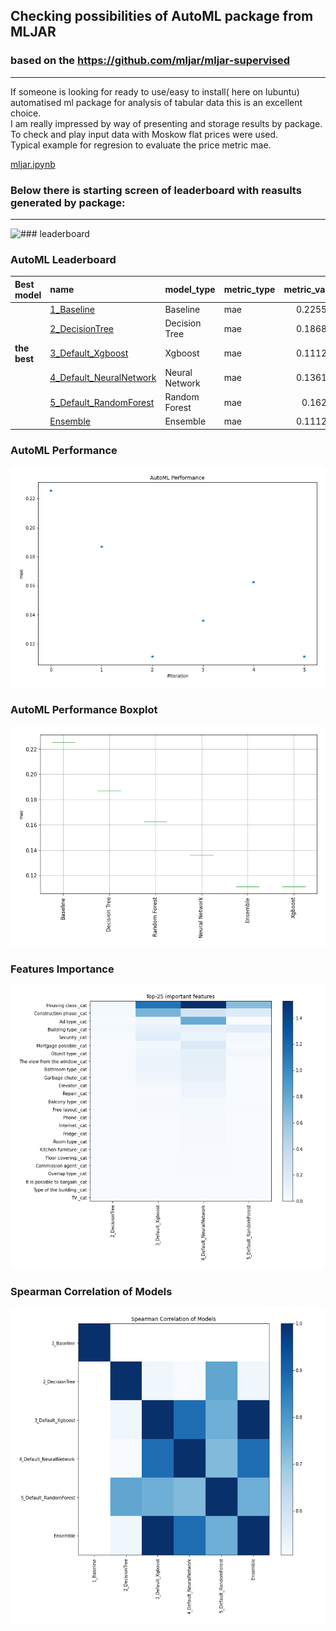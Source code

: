 ## Checking possibilities of AutoML package from MLJAR
### based on the https://github.com/mljar/mljar-supervised
---


<p>If someone is looking for ready to use/easy to install( here on lubuntu) automatised ml package for analysis of tabular data 
this is an excellent choice.<br> I am really impressed by way of presenting and storage results by package.<br> 
To check and play input data with Moskow flat prices were used.<br>  Typical example for regresion to evaluate the price
metric mae.

[mljar.ipynb](mljar.ipynb)

### Below there is starting screen of leaderboard with reasults generated by package:

---
![### leaderboard ](auto-ml-automate.gif)

### AutoML Leaderboard

| Best model   | name                                                         | model_type     | metric_type   |   metric_value |   train_time |
|:-------------|:-------------------------------------------------------------|:---------------|:--------------|---------------:|-------------:|
|              | [1_Baseline](1_Baseline/README.md)                           | Baseline       | mae           |       0.225592 |         2.68 |
|              | [2_DecisionTree](2_DecisionTree/README.md)                   | Decision Tree  | mae           |       0.186864 |        21.44 |
| **the best** | [3_Default_Xgboost](3_Default_Xgboost/README.md)             | Xgboost        | mae           |       0.111216 |        29.3  |
|              | [4_Default_NeuralNetwork](4_Default_NeuralNetwork/README.md) | Neural Network | mae           |       0.136117 |         9.68 |
|              | [5_Default_RandomForest](5_Default_RandomForest/README.md)   | Random Forest  | mae           |       0.16243  |        39.82 |
|              | [Ensemble](Ensemble/README.md)                               | Ensemble       | mae           |       0.111216 |         1.53 |

### AutoML Performance
![AutoML Performance](ldb_performance.png)

### AutoML Performance Boxplot
![AutoML Performance Boxplot](ldb_performance_boxplot.png)

### Features Importance
![features importance across models](features_heatmap.png)



### Spearman Correlation of Models
![models spearman correlation](correlation_heatmap.png)

